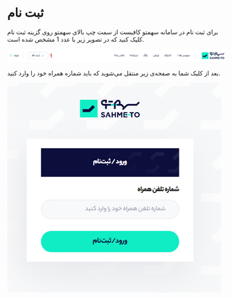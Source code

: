 # ثبت نام

برای ثبت نام در سامانه سهمتو کافیست از سمت چپ بالای سهمتو روی گزینه ثبت نام کلیک کنید که در تصویر زیر با عدد 1 مشخص شده است.

![](../.gitbook/assets/thbt-nam.png)

بعد از کلیک شما به صفحه‌ی زیر منتقل می‌شوید که باید شماره همراه خود را وارد کنید. 

![&#x648;&#x627;&#x631;&#x62F; &#x6A9;&#x631;&#x62F;&#x646; &#x634;&#x645;&#x627;&#x631;&#x647; &#x62A;&#x645;&#x627;&#x633; &#x628;&#x631;&#x627;&#x6CC; &#x62B;&#x628;&#x62A; &#x646;&#x627;&#x645;](../.gitbook/assets/thbt-nam-2.png)


